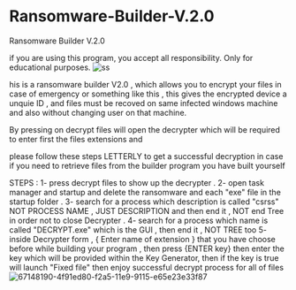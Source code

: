 # Ransomware-Builder-V.2.0
Ransomware Builder V.2.0
 
 
if you are using this program, you accept all responsibility. Only for educational purposes.
![ss](https://user-images.githubusercontent.com/83380140/174143204-5ca1ace4-906c-4d83-ae67-1a11215585a5.jpg)

his is a ransomware builder V2.0 , which allows you to encrypt your files in case of emergency
or something like this , this gives the encrypted device a unquie ID , and files must be recoved on same infected windows machine and also without changing user on that machine.

By pressing on decrypt files will open the decrypter which will be required to enter first the files extensions and


please follow these steps LETTERLY to get a successful decryption in case if you need to retrieve files from the builder program you have built yourself


STEPS :
1- press decrypt files to show up the decrypter .
2- open task manager and startup and delete the ransomware and each "exe" file in the startup folder .
3- search for a process which description is called "csrss" NOT PROCESS NAME , JUST DESCRIPTION and then end it , NOT end Tree in order not to close Decrypter .
4- search for a process which name is called "DECRYPT.exe" which is the GUI , then end it , NOT TREE too
5- inside Decrypter form , { Enter name of extension } that you have choose before while building your program , then press {ENTER key}
then enter the key which will be provided within the Key Generator, then if the key is true will launch "Fixed file" then enjoy successful decrypt process for all of files
![67148190-4f91ed80-f2a5-11e9-9115-e65e23e33f87](https://user-images.githubusercontent.com/83380140/174143222-b7fbad21-e807-4d0a-b569-9225360281d2.png)

